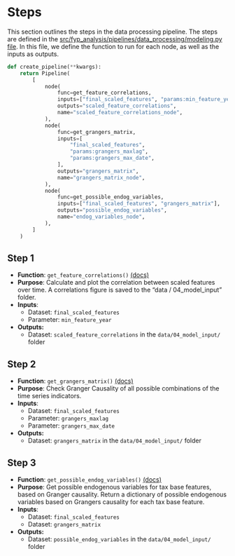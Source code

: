 # Steps

This section outlines the steps in the data processing pipeline. The steps
are defined in the [src/fyp_analysis/pipelines/data_processing/modeling.py file](https://github.com/PhiladelphiaController/five-year-plan-analysis/blob/main/src/fyp_analysis/pipelines/modeling/pipeline.py#L10).
In this file, we define the function to run for each node, as well as the 
inputs as outputs. 

```python
def create_pipeline(**kwargs):
    return Pipeline(
        [
            node(
                func=get_feature_correlations,
                inputs=["final_scaled_features", "params:min_feature_year"],
                outputs="scaled_feature_correlations",
                name="scaled_feature_correlations_node",
            ),
            node(
                func=get_grangers_matrix,
                inputs=[
                    "final_scaled_features",
                    "params:grangers_maxlag",
                    "params:grangers_max_date",
                ],
                outputs="grangers_matrix",
                name="grangers_matrix_node",
            ),
            node(
                func=get_possible_endog_variables,
                inputs=["final_scaled_features", "grangers_matrix"],
                outputs="possible_endog_variables",
                name="endog_variables_node",
            ),
        ]
    )
```

## Step 1

- **Function**: `get_feature_correlations()` [(docs)](fyp_analysis.pipelines.modeling.nodes.get_feature_correlations.html#fyp_analysis.pipelines.modeling.nodes.get_feature_correlations)
- **Purpose**: Calculate and plot the correlation between scaled features over time. A correlations figure is saved 
to the “data / 04_model_input” folder.
- **Inputs**: 
    - Dataset: `final_scaled_features`
    - Parameter: `min_feature_year`
- **Outputs:** 
    - Dataset: `scaled_feature_correlations` in the `data/04_model_input/` folder

## Step 2

- **Function**: `get_grangers_matrix()` [(docs)](fyp_analysis.pipelines.modeling.nodes.get_grangers_matrix.html#fyp_analysis.pipelines.modeling.nodes.get_grangers_matrix)
- **Purpose**: Check Granger Causality of all possible combinations of the time series indicators.
- **Inputs**: 
    - Dataset: `final_scaled_features`
    - Parameter: `grangers_maxlag`
    - Parameter: `grangers_max_date`
- **Outputs:** 
    - Dataset: `grangers_matrix` in the `data/04_model_input/` folder

## Step 3

- **Function**: `get_possible_endog_variables()` [(docs)](fyp_analysis.pipelines.modeling.nodes.get_possible_endog_variables.html#fyp_analysis.pipelines.modeling.nodes.get_possible_endog_variables)
- **Purpose**: Get possible endogenous variables for tax base features, based on Granger causality. Return a dictionary of possible 
endogenous variables based on Grangers causality for each tax base feature.
- **Inputs**: 
    - Dataset: `final_scaled_features`
    - Dataset: `grangers_matrix`
- **Outputs:** 
    - Dataset: `possible_endog_variables` in the `data/04_model_input/` folder

